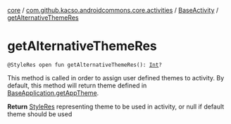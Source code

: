 [core](../../index.md) / [com.github.kacso.androidcommons.core.activities](../index.md) / [BaseActivity](index.md) / [getAlternativeThemeRes](./get-alternative-theme-res.md)

# getAlternativeThemeRes

`@StyleRes open fun getAlternativeThemeRes(): `[`Int`](https://kotlinlang.org/api/latest/jvm/stdlib/kotlin/-int/index.html)`?`

This method is called in order to assign user defined themes to activity.
By default, this method will return theme defined in [BaseApplication.getAppTheme](../../com.github.kacso.androidcommons.core/-base-application/get-app-theme.md).

**Return**
[StyleRes](#) representing theme to be used in activity, or null if default theme should be used

